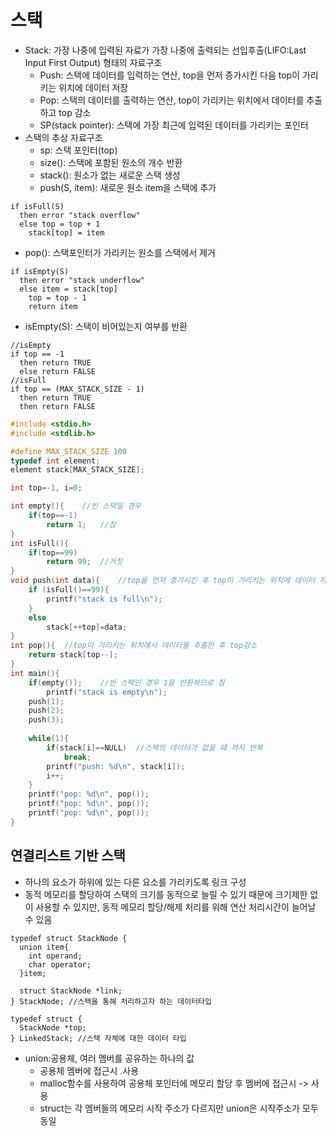 # 스택
* Stack: 가장 나중에 입력된 자료가 가장 나중에 출력되는 선입후출(LIFO:Last Input First Output) 형태의 자료구조
  * Push: 스택에 데이터를 입력하는 연산, top을 먼저 증가시킨 다음 top이 가리키는 위치에 데이터 저장
  * Pop: 스택의 데이터를 출력하는 연산, top이 가리키는 위치에서 데이터를 추출하고 top 감소
  * SP(stack pointer): 스택에 가장 최근에 입력된 데이터를 가리키는 포인터
* 스택의 추상 자료구조
  * sp: 스택 포인터(top)
  * size(): 스택에 포함된 원소의 개수 반환
  * stack(): 원소가 없는 새로운 스택 생성
  * push(S, item): 새로운 원소 item을 스택에 추가
```
if isFull(S)
  then error "stack overflow"
  else top = top + 1
    stack[top] = item
```
 * pop(): 스택포인터가 가리키는 원소를 스택에서 제거
```
if isEmpty(S)
  then error "stack underflow"
  else item = stack[top]
    top = top - 1
    return item
```
 * isEmpty(S): 스택이 비어있는지 여부를 반환
```
//isEmpty
if top == -1
  then return TRUE
  else return FALSE
//isFull
if top == (MAX_STACK_SIZE - 1)
  then return TRUE
  then return FALSE
```
```c
#include <stdio.h>
#include <stdlib.h>

#define MAX_STACK_SIZE 100
typedef int element;
element stack[MAX_STACK_SIZE];

int top=-1, i=0;

int empty(){	//빈 스택일 경우  
	if(top==-1)	
		return 1;	//참 
}
int isFull(){
	if(top==99)
		return 99;	//거짓  
}
void push(int data){	//top을 먼저 증가시킨 후 top이 가리키는 위치에 데이터 저장  
	if (isFull()==99){
		printf("stack is full\n");
	}	
	else 
		stack[++top]=data;
}
int pop(){	//top이 가리키는 위치에서 데이터를 추출한 후 top감소 
	return stack[top--];
}
int main(){
	if(empty());	//빈 스택인 경우 1을 반환하므로 참  
		printf("stack is empty\n"); 	
	push(1);
	push(2);
	push(3);
	
	while(1){
		if(stack[i]==NULL)	//스택의 데이터가 없을 때 까지 반복  
			break;
		printf("push: %d\n", stack[i]);
		i++;
	}
	printf("pop: %d\n", pop());
	printf("pop: %d\n", pop());
	printf("pop: %d\n", pop());	
}
```
## 연결리스트 기반 스택
* 하나의 요소가 하위에 있는 다른 요소를 가리키도록 링크 구성
* 동적 메모리를 할당하여 스택의 크기를 동적으로 늘릴 수 있기 때문에 크기제한 없이 사용할 수 있지만,
동적 메모리 할당/해제 처리를 위해 연산 처리시간이 늘어날 수 있음 
```
typedef struct StackNode {
  union item{
    int operand;
    char operator;
  }item;
  
  struct StackNode *link;
} StackNode; //스택을 통해 처리하고자 하는 데이터타입

typedef struct {
  StackNode *top;
} LinkedStack; //스택 자체에 대한 데이터 타입
```
* union:공용체, 여러 멤버를 공유하는 하나의 값
  * 공용체 멤버에 접근시 .사용
  * malloc함수를 사용하여 공용체 포인터에 메모리 할당 후 멤버에 접근시 -> 사용
  * struct는 각 멤버들의 메모리 시작 주소가 다르지만 union은 시작주소가 모두 동일
